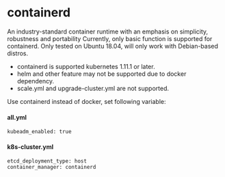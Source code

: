 containerd
===============

An industry-standard container runtime with an emphasis on simplicity,
robustness and portability
Currently, only basic function is supported for containerd.
Only tested on Ubuntu 18.04, will only work with Debian-based distros.

* containerd is supported kubernetes 1.11.1 or later.
* helm and other feature may not be supported due to docker dependency.
* scale.yml and upgrade-cluster.yml are not supported.

Use containerd instead of docker, set following variable:

#### all.yml

```
kubeadm_enabled: true
```

#### k8s-cluster.yml

```
etcd_deployment_type: host
container_manager: containerd
```

